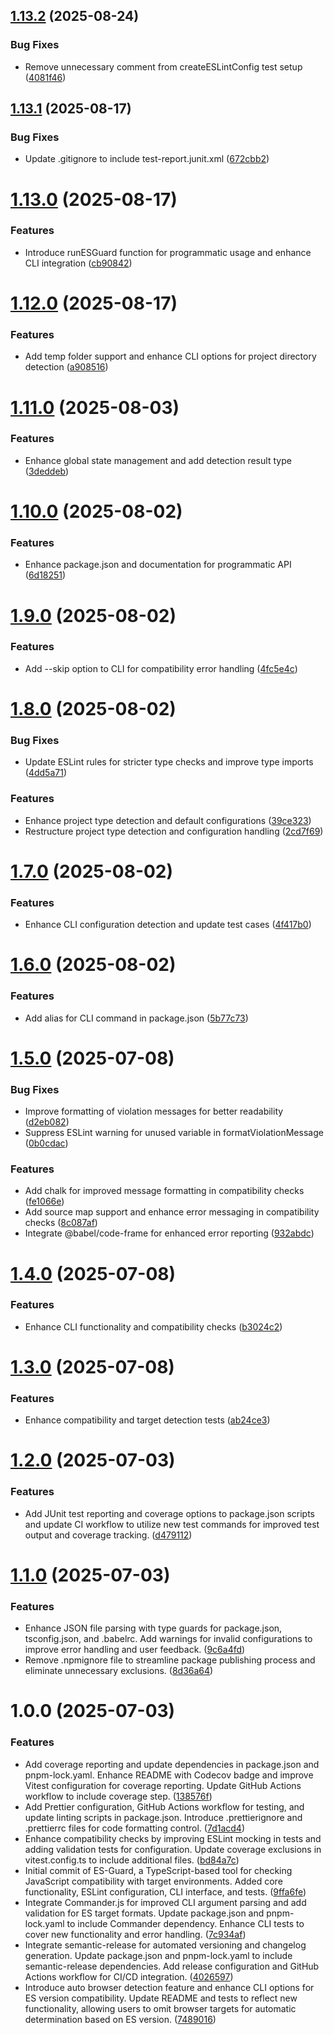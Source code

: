 ## [1.13.2](https://github.com/mkayander/es-guard/compare/v1.13.1...v1.13.2) (2025-08-24)


### Bug Fixes

* Remove unnecessary comment from createESLintConfig test setup ([4081f46](https://github.com/mkayander/es-guard/commit/4081f46391c3989f1f5cd2aefe7b3af7695f8b26))

## [1.13.1](https://github.com/mkayander/es-guard/compare/v1.13.0...v1.13.1) (2025-08-17)


### Bug Fixes

* Update .gitignore to include test-report.junit.xml ([672cbb2](https://github.com/mkayander/es-guard/commit/672cbb22e5775a19e553e89dbb19a21686623d08))

# [1.13.0](https://github.com/mkayander/es-guard/compare/v1.12.0...v1.13.0) (2025-08-17)


### Features

* Introduce runESGuard function for programmatic usage and enhance CLI integration ([cb90842](https://github.com/mkayander/es-guard/commit/cb908421ca5978d7a2655910fa56f043c9ad4eca))

# [1.12.0](https://github.com/mkayander/es-guard/compare/v1.11.0...v1.12.0) (2025-08-17)


### Features

* Add temp folder support and enhance CLI options for project directory detection ([a908516](https://github.com/mkayander/es-guard/commit/a908516cf1933027f68b16114b477f74e5e21c39))

# [1.11.0](https://github.com/mkayander/es-guard/compare/v1.10.0...v1.11.0) (2025-08-03)


### Features

* Enhance global state management and add detection result type ([3deddeb](https://github.com/mkayander/es-guard/commit/3deddebc601efdacc4bfe62d8d7ecd9340245b67))

# [1.10.0](https://github.com/mkayander/es-guard/compare/v1.9.0...v1.10.0) (2025-08-02)


### Features

* Enhance package.json and documentation for programmatic API ([6d18251](https://github.com/mkayander/es-guard/commit/6d182518d798306af19a23ac157394f975687949))

# [1.9.0](https://github.com/mkayander/es-guard/compare/v1.8.0...v1.9.0) (2025-08-02)


### Features

* Add --skip option to CLI for compatibility error handling ([4fc5e4c](https://github.com/mkayander/es-guard/commit/4fc5e4c870f25fc03d89996777bd40002655e96d))

# [1.8.0](https://github.com/mkayander/es-guard/compare/v1.7.0...v1.8.0) (2025-08-02)


### Bug Fixes

* Update ESLint rules for stricter type checks and improve type imports ([4dd5a71](https://github.com/mkayander/es-guard/commit/4dd5a71ba21f7869abba882f4bcff0a15cd2b2b4))


### Features

* Enhance project type detection and default configurations ([39ce323](https://github.com/mkayander/es-guard/commit/39ce323480427aaf1aae8eeee1a79ebb0907e9a9))
* Restructure project type detection and configuration handling ([2cd7f69](https://github.com/mkayander/es-guard/commit/2cd7f69b98109e54bc230e87799ed8b3732051ca))

# [1.7.0](https://github.com/mkayander/es-guard/compare/v1.6.0...v1.7.0) (2025-08-02)


### Features

* Enhance CLI configuration detection and update test cases ([4f417b0](https://github.com/mkayander/es-guard/commit/4f417b045b12776d814db4abcbc024b4e606f7ce))

# [1.6.0](https://github.com/mkayander/es-guard/compare/v1.5.0...v1.6.0) (2025-08-02)


### Features

* Add alias for CLI command in package.json ([5b77c73](https://github.com/mkayander/es-guard/commit/5b77c734a7ee68e8bc0b7f1983f8a4fd7e11ef89))

# [1.5.0](https://github.com/mkayander/es-guard/compare/v1.4.0...v1.5.0) (2025-07-08)


### Bug Fixes

* Improve formatting of violation messages for better readability ([d2eb082](https://github.com/mkayander/es-guard/commit/d2eb08232cddce87feb649b0131422769ab3abcd))
* Suppress ESLint warning for unused variable in formatViolationMessage ([0b0cdac](https://github.com/mkayander/es-guard/commit/0b0cdacab52090ec9aed9df9edd6b4cfea357a80))


### Features

* Add chalk for improved message formatting in compatibility checks ([fe1066e](https://github.com/mkayander/es-guard/commit/fe1066e9872ddf584797aa45268fa78dd5d6bd76))
* Add source map support and enhance error messaging in compatibility checks ([8c087af](https://github.com/mkayander/es-guard/commit/8c087af37172d09dbba50c9b3b201e8886d5d183))
* Integrate @babel/code-frame for enhanced error reporting ([932abdc](https://github.com/mkayander/es-guard/commit/932abdc785093118d8fb431cdbf1e2de07e12b36))

# [1.4.0](https://github.com/mkayander/es-guard/compare/v1.3.0...v1.4.0) (2025-07-08)


### Features

* Enhance CLI functionality and compatibility checks ([b3024c2](https://github.com/mkayander/es-guard/commit/b3024c2f17f0d3a4c94675c0bc86e8fc4b83fe88))

# [1.3.0](https://github.com/mkayander/es-guard/compare/v1.2.0...v1.3.0) (2025-07-08)


### Features

* Enhance compatibility and target detection tests ([ab24ce3](https://github.com/mkayander/es-guard/commit/ab24ce35a309441684bdb33ebf74235b6fd5e9ad))

# [1.2.0](https://github.com/mkayander/es-guard/compare/v1.1.0...v1.2.0) (2025-07-03)


### Features

* Add JUnit test reporting and coverage options to package.json scripts and update CI workflow to utilize new test commands for improved test output and coverage tracking. ([d479112](https://github.com/mkayander/es-guard/commit/d479112243d36b044bfe9bb011bd37e990fd7810))

# [1.1.0](https://github.com/mkayander/es-guard/compare/v1.0.0...v1.1.0) (2025-07-03)


### Features

* Enhance JSON file parsing with type guards for package.json, tsconfig.json, and .babelrc. Add warnings for invalid configurations to improve error handling and user feedback. ([9c6a4fd](https://github.com/mkayander/es-guard/commit/9c6a4fd56f41552fa7b752174d83b5983ecb705a))
* Remove .npmignore file to streamline package publishing process and eliminate unnecessary exclusions. ([8d36a64](https://github.com/mkayander/es-guard/commit/8d36a645816fadd9bbb0c7678d99db28ba44fc06))

# 1.0.0 (2025-07-03)


### Features

* Add coverage reporting and update dependencies in package.json and pnpm-lock.yaml. Enhance README with Codecov badge and improve Vitest configuration for coverage reporting. Update GitHub Actions workflow to include coverage step. ([138576f](https://github.com/mkayander/es-guard/commit/138576f197fd57043f60181e0b5c8db3cd0e51cd))
* Add Prettier configuration, GitHub Actions workflow for testing, and update linting scripts in package.json. Introduce .prettierignore and .prettierrc files for code formatting control. ([7d1acd4](https://github.com/mkayander/es-guard/commit/7d1acd49b428a1c61d399011509212df3ca683e1))
* Enhance compatibility checks by improving ESLint mocking in tests and adding validation tests for configuration. Update coverage exclusions in vitest.config.ts to include additional files. ([bd84a7c](https://github.com/mkayander/es-guard/commit/bd84a7c895db8f5be249b31f5f42670cf3d6d757))
* Initial commit of ES-Guard, a TypeScript-based tool for checking JavaScript compatibility with target environments. Added core functionality, ESLint configuration, CLI interface, and tests. ([9ffa6fe](https://github.com/mkayander/es-guard/commit/9ffa6fe174d7b5fb9a59e6976b710b59ef2829ae))
* Integrate Commander.js for improved CLI argument parsing and add validation for ES target formats. Update package.json and pnpm-lock.yaml to include Commander dependency. Enhance CLI tests to cover new functionality and error handling. ([7c934af](https://github.com/mkayander/es-guard/commit/7c934af2a512873a3ca5f303d0190d949ddae150))
* Integrate semantic-release for automated versioning and changelog generation. Update package.json and pnpm-lock.yaml to include semantic-release dependencies. Add release configuration and GitHub Actions workflow for CI/CD integration. ([4026597](https://github.com/mkayander/es-guard/commit/4026597371b6177f6cf4f7eb18d872f059d6dc1f))
* Introduce auto browser detection feature and enhance CLI options for ES version compatibility. Update README and tests to reflect new functionality, allowing users to omit browser targets for automatic determination based on ES version. ([7489016](https://github.com/mkayander/es-guard/commit/74890161fa9c45f8969f01c74b3b905ddcbe8fae))
